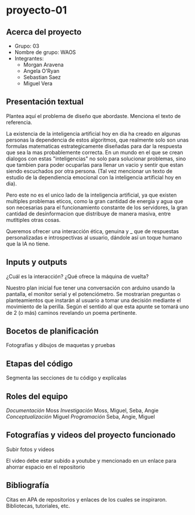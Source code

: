 # proyecto-01

## Acerca del proyecto

- Grupo: 03
- Nombre de grupo: WAOS
- Integrantes:
  - Morgan Aravena
  - Angela O'Ryan
  - Sebastian Saez
  - Miguel Vera

## Presentación textual

Plantea aquí el problema de diseño que abordaste. Menciona el texto de referencia.

La existencia de la inteligencia artificial hoy en dia ha creado en algunas personas la dependencia de estos algoritmos, que realmente solo son unas formulas matematicas estrategicamente diseñadas para dar la respuesta que sea la mas probablemente correcta. En un mundo en el que se crean dialogos con estas "inteligencias" no solo para solucionar problemas, sino que tambien para poder ocuparlas para llenar un vacio y sentir que estan siendo escuchados por otra persona. (Tal vez mencionar un texto de estudio de la dependiencia emocional con la inteligencia artificial hoy en dia).

Pero este no es el unico lado de la inteligencia artificial, ya que existen multiples problemas eticos, como la gran cantidad de energia y agua que son necesarias para el funcionamiento constante de los servidores, la gran cantidad de desinformacion que distribuye de manera masiva, entre mutltiples otras cosas.

Queremos ofrecer una interacción ética, genuina y _ que de respuestas personalizadas e introspectivas al usuario, dándole así un toque humano que la IA no tiene.

## Inputs y outputs

¿Cuál es la interacción? ¿Qué ofrece la máquina de vuelta?

Nuestro plan inicial fue tener una conversación con arduino usando la pantalla, el monitor serial y el potenciómetro. Se mostrarian preguntas o planteamientos
que instarán al usuario a tomar una decisión mediante el movimiento de la perilla. Según el sentido al que esta apunte se tomará uno de 2 (o más) caminos
revelando un poema pertinente.

## Bocetos de planificación

Fotografías y dibujos de maquetas y pruebas

## Etapas del código

Segmenta las secciones de tu código y explícalas

## Roles del equipo

*Documentación* Moss
*Investigación* Moss, Miguel, Seba, Angie
*Conceptualización* Miguel
*Programación* Seba, Angie, Miguel

## Fotografías y videos del proyecto funcionado

Subir fotos y videos

El video debe estar subido a youtube y mencionado en un enlace para ahorrar espacio en el repositorio

## Bibliografía

Citas en APA de repositorios y enlaces de los cuales se inspiraron. Bibliotecas, tutoriales, etc.
